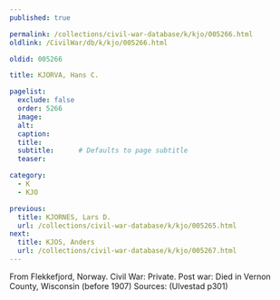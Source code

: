 ```yaml
---
published: true

permalink: /collections/civil-war-database/k/kjo/005266.html
oldlink: /CivilWar/db/k/kjo/005266.html

oldid: 005266

title: KJORVA, Hans C.

pagelist:
  exclude: false
  order: 5266
  image: 
  alt:
  caption:
  title:
  subtitle:      # Defaults to page subtitle
  teaser:

category: 
  - K 
  - KJO

previous:
  title: KJORNES, Lars D.
  url: /collections/civil-war-database/k/kjo/005265.html  
next:
  title: KJOS, Anders
  url: /collections/civil-war-database/k/kjo/005267.html   
---
```

From Flekkefjord, Norway. Civil War: Private. Post war: Died in Vernon County, Wisconsin (before 1907) Sources: (Ulvestad p301)